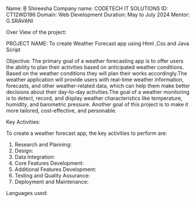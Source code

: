 Name: B Shireesha
Company name: CODETECH IT SOLUTIONS
ID: CT12WD196
Domain: Web Development
Duration: May to July 2024
Mentor: G.SRAVANI

Over View of the project:

PROJECT NAME: To create Weather Forecast app using Html ,Css and Java Script  

Objective: The primary goal of a weather forecasting app is to offer users the ability to plan their activities based on anticipated weather conditions.
Based on the weather conditions they will plan their works accordingly.The weather application will provide users with real-time weather information,
forecasts, and other weather-related data, which can help them make better decisions about their day-to-day activities.The goal of a weather 
monitoring is to detect, record, and display weather characteristics like temperature, humidity, and barometric pressure. Another goal of this project 
is to make it more tailored, cost-effective, and personable.

Key Activities:

To create a weather forecast app, the key activities to perform are:

1. Research and Planning:
2. Design:
3. Data Integration:
4. Core Features Development:
5. Additional Features Development:
6. Testing and Quality Assurance:
7. Deployment and Maintenance:

Languages used: 
    
